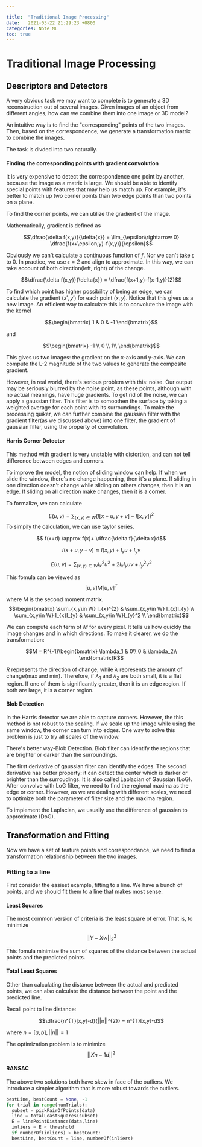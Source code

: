```yaml
---

title:  "Traditional Image Processing"
date:   2021-03-22 21:29:23 +0800
categories: Note ML
toc: true
---
```



# Traditional Image Processing
## Descriptors and Detectors

A very obvious task we may want to complete is to generate a 3D reconstruction out of several images. Given images of an object from different angles, how can we combine them into one image or 3D model?

An intuitive way is to find the "corresponding" points of the two images. Then, based on the correspondence, we generate a transformation matrix to combine the images.

The task is divded into two naturally.


#### Finding the corresponding points with gradient convolution
It is very expensive to detect the correspondence one point by another, because the image as a matrix is large. We should be able to identify special points with features that may help us match up. For example, it's better to match up two corner points than two edge points than two points on a plane.

To find the corner points, we can utilize the gradient of the image.

Mathematically, gradient is defined as

$$\dfrac{\delta f(x,y)}{\delta{x}} = \lim_{\epsilon\rightarrow 0} \dfrac{f(x+\epsilon,y)-f(x,y)}{\epsilon}$$

Obviously we can't calculate a continuous function of $f$. Nor we can't take $\epsilon$ to 0. In practice, we use $\epsilon = 2$ and align to approximate. In this way, we can take account of both direction(left, right) of the change.

$$\dfrac{\delta f(x,y)}{\delta{x}} =  \dfrac{f(x+1,y)-f(x-1,y)}{2}$$



To find which point has higher possibility of being an edge, we can calculate the gradient $(x', y')$ for each point $(x,y)$. Notice that this gives us a new image. An efficient way to calculate this is to convolute the image with the kernel 

$$\begin{bmatrix}
1 & 0 & -1
\end{bmatrix}$$

and 

$$\begin{bmatrix}
-1 \\
0 \\
1\\
\end{bmatrix}$$

This gives us two images: the gradient on the x-axis and y-axis. We can compute the L-2 magnitude of the two values to generate the composite gradient.

However, in real world, there's serious problem with this: noise. Our output may be seriously blurred by the noise point, as these points, although with no actual meanings, have huge gradients. To get rid of the noise, we can apply a gaussian filter. This filter is to somoothen the surface by taking a weighted average for each point with its surroundings. To make the processing quiker, we can further combine the gaussian filter with the gradient filter(as we discussed above) into one filter, the gradient of gaussian filter, using the property of convolution.


#### Harris Corner Detector
This method with gradient is very unstable with distortion, and can not tell difference between edges and corners.

To improve the model, the notion of sliding window can help. If when we slide the window, there's no change happening, then it's a plane. If sliding in one direction doesn't change while sliding on others changes, then it is an edge. If sliding on all direction make changes, then it is a corner.

To formalize, we can calculate

$$E(u,v) = \sum_{(x,y)\in W}(I[x+u, y+v]-I[x,y])^{2}$$
To simpily the calculation, we can use taylor series.

$$ f(x+d) \approx f(x)+ \dfrac{\delta f}{\delta x}d$$

$$ I(x+u, y+v)\approx I(x,y) + I_{x}u + I_{y}v $$

$$ E(u,v)  = \sum_{(x,y)\in W} I_{x}^{2}u^2+2I_{x}I_{y}uv + I_{y}^2v^2$$

This fomula can be viewed as
$$[u,v]M[u,v]^{T}$$

where $M$ is the second moment matrix. 
$$\begin{bmatrix}
\sum_{x,y\in W} I_{x}^{2} & \sum_{x,y\in W} I_{x}I_{y} \\
\sum_{x,y\in W} I_{x}I_{y} & \sum_{x,y\in W}I_{y}^2 \\
\end{bmatrix}$$

We can compute each term of $M$ for every pixel. It tells us how quickly the image changes and in which directions. To make it clearer, we do the transformation:


$$M = R^{-1}\begin{bmatrix}
  \lambda_1 & 0\\
  0 & \lambda_2\\
\end{bmatrix}R$$

$R$ represents the direction of change, while $\lambda$ represents the amount of change(max and min). Therefore, if $\lambda_1$ and $\lambda_2$ are both small, it is a flat region. If one of them is significantly greater, then it is an edge region. If both are large, it is a corner region.


#### Blob Detection
In the Harris detector we are able to capture corners. However, the this method is not robust to the scaling. If we scale up the image while using the same window, the corner can turn into edges. One way to solve this problem is just to try all scales of the window.

There's better way-Blob Detection. Blob filter can identify the regions that are brighter or darker than the surroundings.

The first derivative of gaussian filter can identify the edges. The second derivative has better property: it can detect the center which is darker or brighter than the surroudings. It is also called Laplacian of Gaussian (LoG). After convolve with LoG filter, we need to find the regional maxima as the edge or corner. However, as we are dealing with different scales, we need to optimize both the parameter of filter size and the maxima region.

To implement the Laplacian, we usually use the difference of gaussian to approximate (DoG).




## Transformation and Fitting


Now we have a set of feature points and correspondance, we need to find a transformation relationship between the two images.

### Fitting to a line
First consider the easiest example, fitting to a line. We have a bunch of points, and we should fit them to a line that makes most sense.

#### Least Squares

The most common version of criteria is the least square of error. That is, to minimize

$$||Y-Xw||^{2}_{2}$$

This fomula minimize the sum of squares of the distance between the actual points and the predicted points.

#### Total Least Squares

Other than calculating the distance between the actual and predicted points, we can also calculate the distance between the point and the predicted line.

Recall point to line distance:

$$\dfrac{n^{T}[x,y]-d}{||n||^{2}} = n^{T}[x,y]-d$$

where $n = [a,b], ||n|| = 1$

The optimization problem is to minimize
$$||Xn-1d||^2$$


#### RANSAC

The above two solutions both have skew in face of the outliers. We introduce a  simpler algorithm that is more robust towards the outliers.

```py
bestLine, bestCount = None, -1
for trial in range(numTrials):
  subset = pickPairOfPoints(data) 
  line = totalLeastSquares(subset) 
  E = linePointDistance(data,line) 
  inliers = E < threshold
  if numberOf(inliers) > bestCount:
  bestLine, bestCount = line, numberOf(inliers)
```